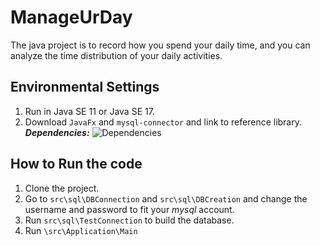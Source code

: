 # ManageUrDay
The java project is to record how you spend your daily time, and you can analyze the time distribution of your daily activities.

## Environmental Settings
1. Run in Java SE 11 or Java SE 17.
2. Download `JavaFx` and `mysql-connector` and link to reference library.
***Dependencies:***
![Dependencies](https://user-images.githubusercontent.com/46078933/173243517-75d19841-daf8-4efd-bd9f-cf24f6f019d8.png)


## How to Run the code
1. Clone the project.
2. Go to `src\sql\DBConnection` and `src\sql\DBCreation` and change the username and password to fit your *mysql* account.
3. Run `src\sql\TestConnection` to build the database.
4. Run `\src\Application\Main`
